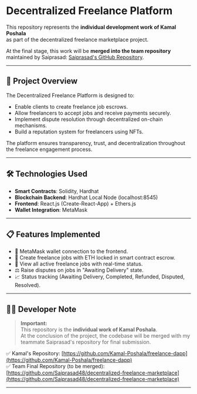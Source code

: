# Decentralized Freelance Platform

This repository represents the **individual development work of Kamal Poshala**  
as part of the decentralized freelance marketplace project.

At the final stage, this work will be **merged into the team repository**  
maintained by Saiprasad: [Saiprasad's GitHub Repository](https://github.com/Saiprasad48/decentralized-freelance-marketplace).

---

## 🚀 Project Overview

The Decentralized Freelance Platform is designed to:

- Enable clients to create freelance job escrows.
- Allow freelancers to accept jobs and receive payments securely.
- Implement dispute resolution through decentralized on-chain mechanisms.
- Build a reputation system for freelancers using NFTs.

The platform ensures transparency, trust, and decentralization throughout the freelance engagement process.

---

## 🛠️ Technologies Used

- **Smart Contracts**: Solidity, Hardhat
- **Blockchain Backend**: Hardhat Local Node (localhost:8545)
- **Frontend**: React.js (Create-React-App) + Ethers.js
- **Wallet Integration**: MetaMask

---

## 📋 Features Implemented

- 🔗 MetaMask wallet connection to the frontend.
- 📝 Create freelance jobs with ETH locked in smart contract escrow.
- 📑 View all active freelance jobs with real-time status.
- ⚖️ Raise disputes on jobs in "Awaiting Delivery" state.
- 📈 Status tracking (Awaiting Delivery, Completed, Refunded, Disputed, Resolved).

---

## 👨‍💻 Developer Note

> **Important:**  
> This repository is the **individual work of Kamal Poshala**.  
> At the conclusion of the project, the codebase will be merged with my teammate Saiprasad's repository for final submission.

✅ Kamal's Repository: [https://github.com/Kamal-Poshala/freelance-dapp](https://github.com/Kamal-Poshala/freelance-dapp)  
✅ Team Final Repository (to be merged): [https://github.com/Saiprasad48/decentralized-freelance-marketplace](https://github.com/Saiprasad48/decentralized-freelance-marketplace)

---
